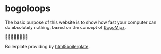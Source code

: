 # bogoloops
The basic purpose of this website is to show how fast your computer can do absolutely nothing, based on the concept of [BogoMips](https://en.wikipedia.org/wiki/BogoMips). 

🤔🤔🤔🤔🤔🤔🤔🤔

Boilerplate providing by [html5boilerplate](https://html5boilerplate.com/).
